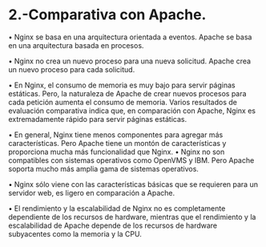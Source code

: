 # 2.-Comparativa con Apache.

•	Nginx se basa en una arquitectura orientada a eventos. Apache se basa en una arquitectura basada en procesos. 

•	Nginx no crea un nuevo proceso para una nueva solicitud. Apache crea un nuevo proceso para cada solicitud. 

•	En Nginx, el consumo de memoria es muy bajo para servir páginas estáticas. Pero, la naturaleza de Apache de crear nuevos procesos para cada petición aumenta el consumo de memoria.  Varios resultados de evaluación comparativa indica que, en comparación con Apache, Nginx es extremadamente rápido para servir páginas estáticas.

•	En general, Nginx tiene menos componentes para agregar más características. Pero Apache tiene un montón de características y proporciona mucha más funcionalidad que Nginx. 
•	Nginx no son compatibles con sistemas operativos como OpenVMS y IBM. Pero Apache soporta mucho más amplia gama de sistemas operativos.

•	Nginx sólo viene con las características básicas que se requieren para un servidor web, es ligero en comparación a Apache.

•	El rendimiento y la escalabilidad de Nginx no es completamente dependiente de los recursos de hardware, mientras que el rendimiento y la escalabilidad de Apache depende de los recursos de hardware subyacentes como la memoria y la CPU.
